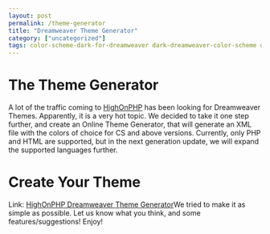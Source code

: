 ```yaml
---
layout: post
permalink: /theme-generator
title: "Dreamweaver Theme Generator"
category: ["uncategorized"]
tags: color-scheme-dark-for-dreamweaver dark-dreamweaver-color-scheme dark-dreamweaver-syntax-coloring dark-dreamweaver-theme dreamweaver-2 dreamweaver-color-scheme dreamweaver-cs5-dark-theme dreamweaver-cs5-5-dark-color dreamweaver-cs5-5-dark-color-theme dreamweaver-dark dreamweaver-dark-syntax dreamweaver-dark-theme dreamweaver-syntax-coloring dreamweaver-theme-generator dreaweaver dreaweaver-color-scheme-generator generator scheme theme theme-generator
---
```

# The Theme Generator
A lot of the traffic coming to [HighOnPHP](http://www.highonphp.com) has been looking for Dreamweaver Themes. Apparently, it is a very hot topic. We decided to take it one step further, and create an Online Theme Generator, that will generate an XML file with the colors of choice for CS and above versions. Currently, only PHP and HTML are supported, but in the next generation update, we will expand the supported languages further.
# Create Your Theme
Link: [HighOnPHP Dreamweaver Theme Generator](http://www.highonphp.com/dw/)We tried to make it as simple as possible. Let us know what you think, and some features/suggestions! Enjoy!